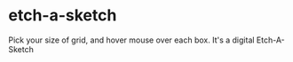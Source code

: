 # etch-a-sketch

Pick your size of grid, and hover mouse over each box. It's a digital Etch-A-Sketch
